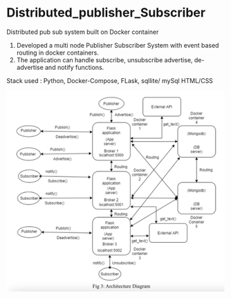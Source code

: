 # Distributed_publisher_Subscriber
Distributed pub sub system built on Docker container

1. Developed a multi node Publisher Subscriber System with event based routing in docker containers.
2. The application can handle subscribe, unsubscribe advertise, de-advertise and notify functions.

Stack used : Python, Docker-Compose, FLask, sqllite/ mySql HTML/CSS



![Architecture diagram](https://github.com/abhinine4/Distributed_publisher_Subscriber/blob/master/Screen%20Shot%202022-06-29%20at%209.30.28%20AM.png)


